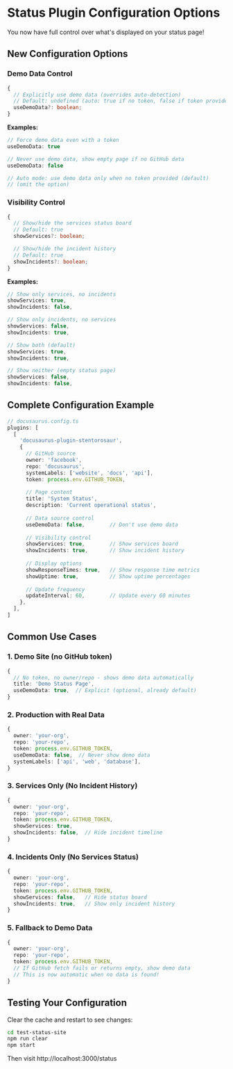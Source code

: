 # Status Plugin Configuration Options

You now have full control over what's displayed on your status page!

## New Configuration Options

### Demo Data Control

```typescript
{
  // Explicitly use demo data (overrides auto-detection)
  // Default: undefined (auto: true if no token, false if token provided)
  useDemoData?: boolean;
}
```

**Examples:**
```typescript
// Force demo data even with a token
useDemoData: true

// Never use demo data, show empty page if no GitHub data
useDemoData: false

// Auto mode: use demo data only when no token provided (default)
// (omit the option)
```

### Visibility Control

```typescript
{
  // Show/hide the services status board
  // Default: true
  showServices?: boolean;

  // Show/hide the incident history
  // Default: true  
  showIncidents?: boolean;
}
```

**Examples:**

```typescript
// Show only services, no incidents
showServices: true,
showIncidents: false,

// Show only incidents, no services  
showServices: false,
showIncidents: true,

// Show both (default)
showServices: true,
showIncidents: true,

// Show neither (empty status page)
showServices: false,
showIncidents: false,
```

## Complete Configuration Example

```typescript
// docusaurus.config.ts
plugins: [
  [
    'docusaurus-plugin-stentorosaur',
    {
      // GitHub source
      owner: 'facebook',
      repo: 'docusaurus',
      systemLabels: ['website', 'docs', 'api'],
      token: process.env.GITHUB_TOKEN,
      
      // Page content
      title: 'System Status',
      description: 'Current operational status',
      
      // Data source control
      useDemoData: false,        // Don't use demo data
      
      // Visibility control  
      showServices: true,        // Show services board
      showIncidents: true,       // Show incident history
      
      // Display options
      showResponseTimes: true,   // Show response time metrics
      showUptime: true,          // Show uptime percentages
      
      // Update frequency
      updateInterval: 60,        // Update every 60 minutes
    },
  ],
]
```

## Common Use Cases

### 1. Demo Site (no GitHub token)
```typescript
{
  // No token, no owner/repo - shows demo data automatically
  title: 'Demo Status Page',
  useDemoData: true,  // Explicit (optional, already default)
}
```

### 2. Production with Real Data
```typescript
{
  owner: 'your-org',
  repo: 'your-repo',
  token: process.env.GITHUB_TOKEN,
  useDemoData: false,  // Never show demo data
  systemLabels: ['api', 'web', 'database'],
}
```

### 3. Services Only (No Incident History)
```typescript
{
  owner: 'your-org',
  repo: 'your-repo',
  token: process.env.GITHUB_TOKEN,
  showServices: true,
  showIncidents: false,  // Hide incident timeline
}
```

### 4. Incidents Only (No Services Status)
```typescript
{
  owner: 'your-org',
  repo: 'your-repo',
  token: process.env.GITHUB_TOKEN,
  showServices: false,   // Hide status board
  showIncidents: true,   // Show only incident history
}
```

### 5. Fallback to Demo Data
```typescript
{
  owner: 'your-org',
  repo: 'your-repo',
  token: process.env.GITHUB_TOKEN,
  // If GitHub fetch fails or returns empty, show demo data
  // This is now automatic when no data is found!
}
```

## Testing Your Configuration

Clear the cache and restart to see changes:
```bash
cd test-status-site
npm run clear
npm start
```

Then visit http://localhost:3000/status
